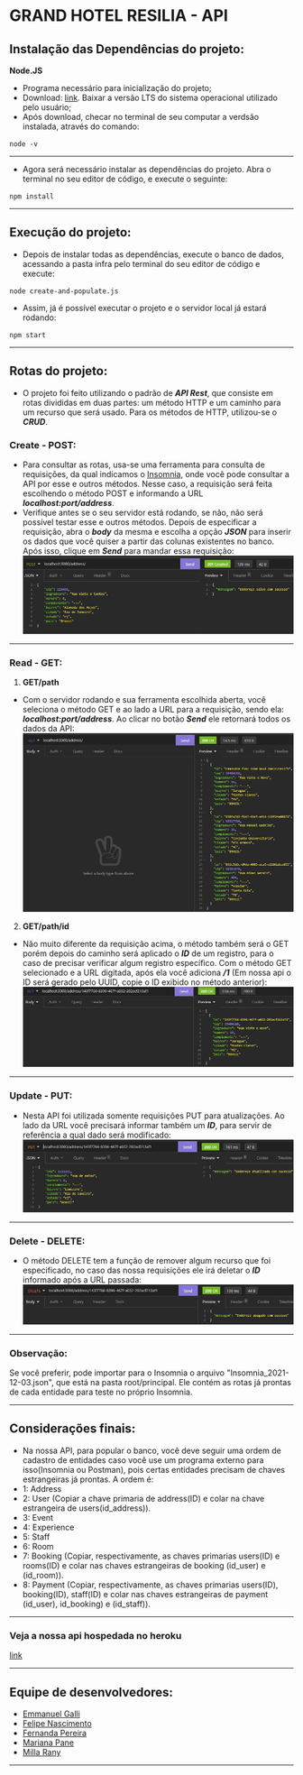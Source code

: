 # GRAND HOTEL RESILIA - API 
## Instalação das Dependências do projeto:
  **Node.JS**
- Programa necessário para inicialização do projeto;
- Download: [link](https://nodejs.org/en/). Baixar a versão LTS do sistema operacional utilizado pelo usuário;
- Após download, checar no terminal de seu computar a verdsão instalada, através do comando:
```
node -v
```
***
- Agora será necessário instalar as dependências do projeto. Abra o terminal no seu editor de código, e execute o seguinte:
```
npm install
```
***
## Execução do projeto:
- Depois de instalar todas as dependências, execute o banco de dados, acessando a pasta infra pelo terminal do seu editor de código e execute:
```
node create-and-populate.js
```
- Assim, já é possível executar o projeto e o servidor local já estará rodando:
```
npm start
```

***
## Rotas do projeto:
- O projeto foi feito utilizando o padrão de **_API Rest_**, que consiste em rotas divididas em duas partes: um método HTTP e um caminho para um recurso que será usado. Para os métodos de HTTP, utilizou-se o **_CRUD_**.
### Create - **POST**:
- Para consultar as rotas, usa-se uma ferramenta para consulta de requisições, da qual indicamos o [Insomnia](https://insomnia.rest/), onde você pode consultar a API por esse e outros métodos. Nesse caso, a requisição será feita escolhendo o método POST e informando a URL **_localhost:port/address_**.
- Verifique antes se o seu servidor está rodando, se não, não será possível testar esse e outros métodos. Depois de especificar a requisição, abra o **_body_** da mesma e escolha a opção **_JSON_** para inserir os dados que você quiser a partir das colunas existentes no banco. Após isso, clique em **_Send_** para mandar essa requisição:
![post](https://github.com/CaioLima96/projetoModulo04/blob/master/assets/img/printsRotas/addressPost.jpg)

***
### Read - **GET**:
1. **GET/path**
- Com o servidor rodando e sua ferramenta escolhida aberta, você seleciona o método GET e ao lado a URL para a requisição, sendo ela: **_localhost:port/address_**. Ao clicar no botão **_Send_** ele retornará todos os dados da API:
![get](https://github.com/CaioLima96/projetoModulo04/blob/master/assets/img/printsRotas/addressGetAll.jpg)

2. **GET/path/id**
- Não muito diferente da requisição acima, o método também será o GET porém depois do caminho será aplicado o **_ID_** de um registro, para o caso de precisar verificar algum registro específico. Com o método GET selecionado e a URL digitada, após ela você adiciona **_/1_** (Em nossa api o ID será gerado pelo UUID, copie o ID exibido no método anterior):
![getid](https://github.com/CaioLima96/projetoModulo04/blob/master/assets/img/printsRotas/addressGetUnic.jpg)

***
### Update - **PUT**:
- Nesta API foi utilizada somente requisições PUT para atualizações. Ao lado da URL você precisará informar também um **_ID_**, para servir de referência a qual dado será modificado:
![put](https://github.com/CaioLima96/projetoModulo04/blob/master/assets/img/printsRotas/addressUpdate.jpg)

***
### Delete - **DELETE**:
- O método DELETE tem a função de remover algum recurso que foi especificado, no caso das nossa requisições ele irá deletar o **_ID_** informado após a URL passada:
![delete](https://github.com/CaioLima96/projetoModulo04/blob/master/assets/img/printsRotas/addressDelete.jpg)

***
### Observação:

Se você preferir, pode importar para o Insomnia o arquivo "Insomnia_2021-12-03.json", que está na pasta root/principal. Ele contém as rotas já prontas de cada entidade para teste no próprio Insomnia.

***
## Considerações finais:
- Na nossa API, para popular o banco, você deve seguir uma ordem de cadastro de entidades caso você use um programa externo para isso(Insomnia ou Postman), pois certas entidades precisam de chaves estrangeiras já prontas. A ordem é:
- 1: Address
- 2: User (Copiar a chave primaria de address(ID) e colar na chave estrangeira de users(id_address)).
- 3: Event
- 4: Experience
- 5: Staff
- 6: Room
- 7: Booking (Copiar, respectivamente, as chaves primarias users(ID) e rooms(ID) e colar nas chaves estrangeiras de booking (id_user) e (id_room)).
- 8: Payment (Copiar, respectivamente, as chaves primarias users(ID), booking(ID), staff(ID) e colar nas chaves estrangeiras de payment (id_user), id_booking) e (id_staff)).
***

### Veja a nossa api hospedada no heroku
[link](https://apihotelresiliapalace.herokuapp.com/)

***

## Equipe de desenvolvedores:

- <a href = "https://www.linkedin.com/in/emmanuelgallibr/"> Emmanuel Galli </a>
- <a href = "https://www.linkedin.com/in/felipenascto/"> Felipe Nascimento </a>
- <a href = "https://www.linkedin.com/in/fernandapereiradasilva/"> Fernanda Pereira </a>
- <a href = "https://www.linkedin.com/in/mariana-fragali-pane-b0b686b7/"> Mariana Pane </a>
- <a href = "https://www.linkedin.com/in/milla-rany-aguiar-102244228/"> Milla Rany </a>
***

